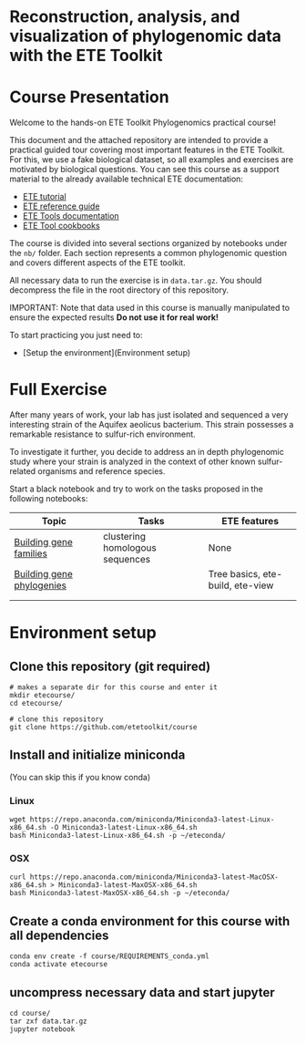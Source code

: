 # Reconstruction, analysis, and visualization of phylogenomic data with the ETE Toolkit


# Course Presentation
Welcome to the hands-on ETE Toolkit Phylogenomics practical course!

This document and the attached repository are intended to provide a practical guided tour covering most important features in the ETE Toolkit. For this, we use a fake biological dataset, so all examples and exercises are motivated by biological questions. You can see this course as a support material to the already available technical ETE documentation: 

- [ETE tutorial](http://etetoolkit.org/docs/latest/tutorial/index.html)
- [ETE reference guide](http://etetoolkit.org/docs/latest/reference/index.html)
- [ETE Tools documentation](http://etetoolkit.org/documentation/tools/)
- [ETE Tool cookbooks](http://etetoolkit.org/cookbook)


The course is divided into several sections organized by notebooks under the `nb/` folder. Each section represents a common phylogenomic question and covers different aspects of the ETE toolkit. 

All necessary data to run the exercise is in `data.tar.gz`. You should decompress the file in the root directory of this repository. 

IMPORTANT: Note that data used in this course is manually manipulated to ensure the expected results **Do not use it for real work!**

To start practicing you just need to: 
- [Setup the environment](Environment setup)


# Full Exercise

After many years of work, your lab has just isolated and sequenced a very interesting strain of the Aquifex aeolicus bacterium. This strain possesses a remarkable resistance to sulfur-rich environment. 

To investigate it further, you decide to address an in depth phylogenomic study where your strain is analyzed in the context of other known sulfur-related organisms and reference species.

Start a black notebook and try to work on the tasks proposed in the following notebooks: 

| Topic  | Tasks  | ETE features  | 
|---|---|---|
| [Building gene families]()  | clustering homologous sequences   |   None |
| [Building gene phylogenies](/tree/nb/01-building_gene_families)  |    |  Tree basics, ete-build, ete-view |
|   |   |      |
|   |   |      |



# Environment setup

## Clone this repository (git required)
```
# makes a separate dir for this course and enter it
mkdir etecourse/
cd etecourse/

# clone this repository
git clone https://github.com/etetoolkit/course
```

## Install and initialize miniconda

(You can skip this if you know conda)

### Linux
```
wget https://repo.anaconda.com/miniconda/Miniconda3-latest-Linux-x86_64.sh -O Miniconda3-latest-Linux-x86_64.sh
bash Miniconda3-latest-Linux-x86_64.sh -p ~/eteconda/
```

### OSX
```
curl https://repo.anaconda.com/miniconda/Miniconda3-latest-MacOSX-x86_64.sh > Miniconda3-latest-MaxOSX-x86_64.sh
bash Miniconda3-latest-MaxOSX-x86_64.sh -p ~/eteconda/
```


## Create a conda environment for this course with all dependencies
```
conda env create -f course/REQUIREMENTS_conda.yml
conda activate etecourse
```

## uncompress necessary data and start jupyter
```
cd course/ 
tar zxf data.tar.gz
jupyter notebook
```


